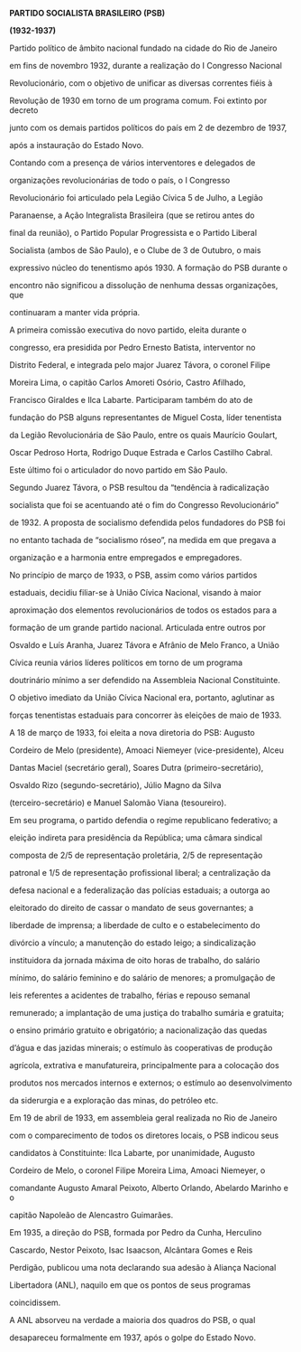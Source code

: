 **PARTIDO SOCIALISTA BRASILEIRO (PSB)**



**(1932-1937)**



Partido político de âmbito nacional fundado na cidade do Rio de Janeiro

em fins de novembro 1932, durante a realização do I Congresso Nacional

Revolucionário, com o objetivo de unificar as diversas correntes fiéis à

Revolução de 1930 em torno de um programa comum. Foi extinto por decreto

junto com os demais partidos políticos do país em 2 de dezembro de 1937,

após a instauração do Estado Novo.



Contando com a presença de vários interventores e delegados de

organizações revolucionárias de todo o país, o I Congresso

Revolucionário foi articulado pela Legião Cívica 5 de Julho, a Legião

Paranaense, a Ação Integralista Brasileira (que se retirou antes do

final da reunião), o Partido Popular Progressista e o Partido Liberal

Socialista (ambos de São Paulo), e o Clube de 3 de Outubro, o mais

expressivo núcleo do tenentismo após 1930. A formação do PSB durante o

encontro não significou a dissolução de nenhuma dessas organizações, que

continuaram a manter vida própria.



A primeira comissão executiva do novo partido, eleita durante o

congresso, era presidida por Pedro Ernesto Batista, interventor no

Distrito Federal, e integrada pelo major Juarez Távora, o coronel Filipe

Moreira Lima, o capitão Carlos Amoreti Osório, Castro Afilhado,

Francisco Giraldes e Ilca Labarte. Participaram também do ato de

fundação do PSB alguns representantes de Miguel Costa, líder tenentista

da Legião Revolucionária de São Paulo, entre os quais Maurício Goulart,

Oscar Pedroso Horta, Rodrigo Duque Estrada e Carlos Castilho Cabral.

Este último foi o articulador do novo partido em São Paulo.



Segundo Juarez Távora, o PSB resultou da “tendência à radicalização

socialista que foi se acentuando até o fim do Congresso Revolucionário”

de 1932. A proposta de socialismo defendida pelos fundadores do PSB foi

no entanto tachada de “socialismo róseo”, na medida em que pregava a

organização e a harmonia entre empregados e empregadores.



No princípio de março de 1933, o PSB, assim como vários partidos

estaduais, decidiu filiar-se à União Cívica Nacional, visando à maior

aproximação dos elementos revolucionários de todos os estados para a

formação de um grande partido nacional. Articulada entre outros por

Osvaldo e Luís Aranha, Juarez Távora e Afrânio de Melo Franco, a União

Cívica reunia vários líderes políticos em torno de um programa

doutrinário mínimo a ser defendido na Assembleia Nacional Constituinte.

O objetivo imediato da União Cívica Nacional era, portanto, aglutinar as

forças tenentistas estaduais para concorrer às eleições de maio de 1933.



A 18 de março de 1933, foi eleita a nova diretoria do PSB: Augusto

Cordeiro de Melo (presidente), Amoaci Niemeyer (vice-presidente), Alceu

Dantas Maciel (secretário geral), Soares Dutra (primeiro-secretário),

Osvaldo Rizo (segundo-secretário), Júlio Magno da Silva

(terceiro-secretário) e Manuel Salomão Viana (tesoureiro).



Em seu programa, o partido defendia o regime republicano federativo; a

eleição indireta para presidência da República; uma câmara sindical

composta de 2/5 de representação proletária, 2/5 de representação

patronal e 1/5 de representação profissional liberal; a centralização da

defesa nacional e a federalização das polícias estaduais; a outorga ao

eleitorado do direito de cassar o mandato de seus governantes; a

liberdade de imprensa; a liberdade de culto e o estabelecimento do

divórcio a vínculo; a manutenção do estado leigo; a sindicalização

instituidora da jornada máxima de oito horas de trabalho, do salário

mínimo, do salário feminino e do salário de menores; a promulgação de

leis referentes a acidentes de trabalho, férias e repouso semanal

remunerado; a implantação de uma justiça do trabalho sumária e gratuita;

o ensino primário gratuito e obrigatório; a nacionalização das quedas

d’água e das jazidas minerais; o estímulo às cooperativas de produção

agrícola, extrativa e manufatureira, principalmente para a colocação dos

produtos nos mercados internos e externos; o estímulo ao desenvolvimento

da siderurgia e a exploração das minas, do petróleo etc.



Em 19 de abril de 1933, em assembleia geral realizada no Rio de Janeiro

com o comparecimento de todos os diretores locais, o PSB indicou seus

candidatos à Constituinte: Ilca Labarte, por unanimidade, Augusto

Cordeiro de Melo, o coronel Filipe Moreira Lima, Amoaci Niemeyer, o

comandante Augusto Amaral Peixoto, Alberto Orlando, Abelardo Marinho e o

capitão Napoleão de Alencastro Guimarães.



Em 1935, a direção do PSB, formada por Pedro da Cunha, Herculino

Cascardo, Nestor Peixoto, Isac Isaacson, Alcântara Gomes e Reis

Perdigão, publicou uma nota declarando sua adesão à Aliança Nacional

Libertadora (ANL), naquilo em que os pontos de seus programas

coincidissem.



A ANL absorveu na verdade a maioria dos quadros do PSB, o qual

desapareceu formalmente em 1937, após o golpe do Estado Novo.



